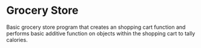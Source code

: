 Grocery Store
=============

Basic grocery store program that creates an shopping cart function  and performs basic additive function on objects within the shopping cart to tally calories.
